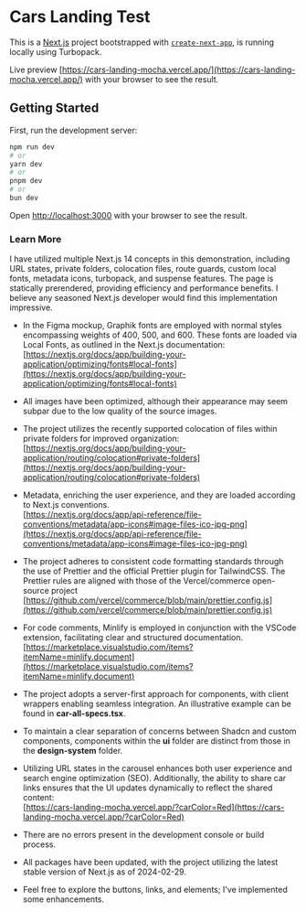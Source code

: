 # Cars Landing Test

This is a [Next.js](https://nextjs.org/) project bootstrapped with [`create-next-app`](https://github.com/vercel/next.js/tree/canary/packages/create-next-app), is running locally using Turbopack.

Live preview [https://cars-landing-mocha.vercel.app/](https://cars-landing-mocha.vercel.app/) with your browser to see the result.

## Getting Started

First, run the development server:

```bash
npm run dev
# or
yarn dev
# or
pnpm dev
# or
bun dev
```

Open [http://localhost:3000](http://localhost:3000) with your browser to see the result.

### Learn More

I have utilized multiple Next.js 14 concepts in this demonstration, including URL states, private folders, colocation files, route guards, custom local fonts, metadata icons, turbopack, and suspense features. The page is statically prerendered, providing efficiency and performance benefits. I believe any seasoned Next.js developer would find this implementation impressive.

- In the Figma mockup, Graphik fonts are employed with normal styles encompassing weights of 400, 500, and 600. These fonts are loaded via Local Fonts, as outlined in the Next.js documentation: \
  [https://nextjs.org/docs/app/building-your-application/optimizing/fonts#local-fonts](https://nextjs.org/docs/app/building-your-application/optimizing/fonts#local-fonts)

- All images have been optimized, although their appearance may seem subpar due to the low quality of the source images.
- The project utilizes the recently supported colocation of files within private folders for improved organization:\
  [https://nextjs.org/docs/app/building-your-application/routing/colocation#private-folders](https://nextjs.org/docs/app/building-your-application/routing/colocation#private-folders)
- Metadata, enriching the user experience, and they are loaded according to Next.js conventions. \
  [https://nextjs.org/docs/app/api-reference/file-conventions/metadata/app-icons#image-files-ico-jpg-png](https://nextjs.org/docs/app/api-reference/file-conventions/metadata/app-icons#image-files-ico-jpg-png)
- The project adheres to consistent code formatting standards through the use of Prettier and the official Prettier plugin for TailwindCSS. The Prettier rules are aligned with those of the Vercel/commerce open-source project \
  [https://github.com/vercel/commerce/blob/main/prettier.config.js](https://github.com/vercel/commerce/blob/main/prettier.config.js)

- For code comments, Minlify is employed in conjunction with the VSCode extension, facilitating clear and structured documentation. \
  [https://marketplace.visualstudio.com/items?itemName=minlify.document](https://marketplace.visualstudio.com/items?itemName=minlify.document)
- The project adopts a server-first approach for components, with client wrappers enabling seamless integration. An illustrative example can be found in **car-all-specs.tsx**.
- To maintain a clear separation of concerns between Shadcn and custom components, components within the **ui** folder are distinct from those in the **design-system** folder.
- Utilizing URL states in the carousel enhances both user experience and search engine optimization (SEO). Additionally, the ability to share car links ensures that the UI updates dynamically to reflect the shared content: \
  [https://cars-landing-mocha.vercel.app/?carColor=Red](https://cars-landing-mocha.vercel.app/?carColor=Red)
- There are no errors present in the development console or build process.
- All packages have been updated, with the project utilizing the latest stable version of Next.js as of 2024-02-29.
- Feel free to explore the buttons, links, and elements; I've implemented some enhancements.
